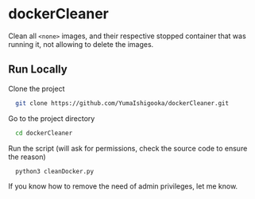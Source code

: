 # dockerCleaner
Clean all `<none>` images, and their respective stopped container that was running it, not allowing to delete the images.

## Run Locally

Clone the project

```bash
  git clone https://github.com/YumaIshigooka/dockerCleaner.git
```

Go to the project directory

```bash
  cd dockerCleaner
```

Run the script (will ask for permissions, check the source code to ensure the reason)

```bash
  python3 cleanDocker.py
```

If you know how to remove the need of admin privileges, let me know.

